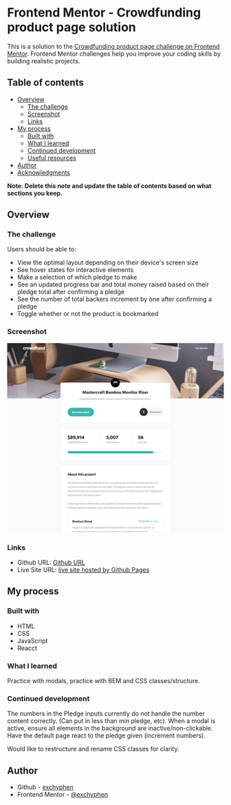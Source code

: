 # Frontend Mentor - Crowdfunding product page solution

This is a solution to the [Crowdfunding product page challenge on Frontend Mentor](https://www.frontendmentor.io/challenges/crowdfunding-product-page-7uvcZe7ZR). Frontend Mentor challenges help you improve your coding skills by building realistic projects.

## Table of contents

- [Overview](#overview)
  - [The challenge](#the-challenge)
  - [Screenshot](#screenshot)
  - [Links](#links)
- [My process](#my-process)
  - [Built with](#built-with)
  - [What I learned](#what-i-learned)
  - [Continued development](#continued-development)
  - [Useful resources](#useful-resources)
- [Author](#author)
- [Acknowledgments](#acknowledgments)

**Note: Delete this note and update the table of contents based on what sections you keep.**

## Overview

### The challenge

Users should be able to:

- View the optimal layout depending on their device's screen size
- See hover states for interactive elements
- Make a selection of which pledge to make
- See an updated progress bar and total money raised based on their pledge total after confirming a pledge
- See the number of total backers increment by one after confirming a pledge
- Toggle whether or not the product is bookmarked

### Screenshot

![readme preview](./design/readme-preview.png)

### Links

- Github URL: [Github URL](https://github.com/exchyphen/fm_crowdfunding-product-page)
- Live Site URL: [live site hosted by Github Pages](https://exchyphen.github.io/fm_crowdfunding-product-page/)

## My process

### Built with

- HTML
- CSS
- JavaScript
- Reacct

### What I learned

Practice with modals, practice with BEM and CSS classes/structure.

### Continued development

The numbers in the Pledge inputs currently do not handle the number content correctly. (Can put in less than min pledge, etc).
When a modal is active, ensure all elements in the background are inactive/non-clickable.
Have the default page react to the pledge given (increment numbers).

Would like to restructure and rename CSS classes for clarity.

## Author

- Github - [exchyphen](https://github.com/exchyphen)
- Frontend Mentor - [@exchyphen](https://www.frontendmentor.io/profile/exchyphen)
